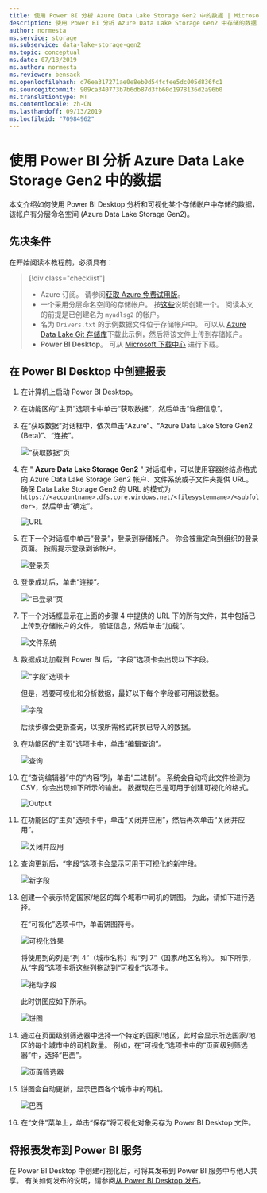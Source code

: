 ```yaml
---
title: 使用 Power BI 分析 Azure Data Lake Storage Gen2 中的数据 | Microsoft Docs
description: 使用 Power BI 分析 Azure Data Lake Storage Gen2 中存储的数据
author: normesta
ms.service: storage
ms.subservice: data-lake-storage-gen2
ms.topic: conceptual
ms.date: 07/18/2019
ms.author: normesta
ms.reviewer: bensack
ms.openlocfilehash: d76ea317271ae0e8eb0d54fcfee5dc005d836fc1
ms.sourcegitcommit: 909ca340773b7b6db87d3fb60d1978136d2a96b0
ms.translationtype: MT
ms.contentlocale: zh-CN
ms.lasthandoff: 09/13/2019
ms.locfileid: "70984962"
---
```

# <a name="analyze-data-in-azure-data-lake-storage-gen2-by-using-power-bi"></a>使用 Power BI 分析 Azure Data Lake Storage Gen2 中的数据

本文介绍如何使用 Power BI Desktop 分析和可视化某个存储帐户中存储的数据，该帐户有分层命名空间 (Azure Data Lake Storage Gen2)。

## <a name="prerequisites"></a>先决条件

在开始阅读本教程前，必须具有：

> [!div class="checklist"]
> * Azure 订阅。 请参阅[获取 Azure 免费试用版](https://azure.microsoft.com/pricing/free-trial/)。
> * 一个采用分层命名空间的存储帐户。 按[这些](data-lake-storage-quickstart-create-account.md)说明创建一个。
> 阅读本文的前提是已创建名为 `myadlsg2` 的帐户。
> * 名为 `Drivers.txt` 的示例数据文件位于存储帐户中。
> 可以从 [Azure Data Lake Git 存储库](https://github.com/Azure/usql/tree/master/Examples/Samples/Data/AmbulanceData/Drivers.txt)下载此示例，然后将该文件上传到存储帐户。
> * **Power BI Desktop**。 可从 [Microsoft 下载中心](https://www.microsoft.com/download/details.aspx?id=45331) 进行下载。 

## <a name="create-a-report-in-power-bi-desktop"></a>在 Power BI Desktop 中创建报表

1. 在计算机上启动 Power BI Desktop。
2. 在功能区的“主页”选项卡中单击“获取数据”，然后单击“详细信息”。
3. 在“获取数据”对话框中，依次单击“Azure”、“Azure Data Lake Store Gen2 (Beta)”、“连接”。

    ![“获取数据”页](media/data-lake-storage-use-power-bi/get-data-page.png)

4. 在 " **Azure Data Lake Storage Gen2** " 对话框中，可以使用容器终结点格式向 Azure Data Lake Storage Gen2 帐户、文件系统或子文件夹提供 URL。 确保 Data Lake Storage Gen2 的 URL 的模式为 `https://<accountname>.dfs.core.windows.net/<filesystemname>/<subfolder>`，然后单击“确定”。

    ![URL](media/data-lake-storage-use-power-bi/adls-url.png)

5. 在下一个对话框中单击“登录”，登录到存储帐户。 你会被重定向到组织的登录页面。 按照提示登录到该帐户。

    ![登录页](media/data-lake-storage-use-power-bi/sign-in.png)

6. 登录成功后，单击“连接”。

    ![“已登录”页](media/data-lake-storage-use-power-bi/signed-in.png)

7. 下一个对话框显示在上面的步骤 4 中提供的 URL 下的所有文件，其中包括已上传到存储帐户的文件。 验证信息，然后单击“加载”。

    ![文件系统](media/data-lake-storage-use-power-bi/file-systems.png)

8. 数据成功加载到 Power BI 后，“字段”选项卡会出现以下字段。

    ![“字段”选项卡](media/data-lake-storage-use-power-bi/fields.png)

    但是，若要可视化和分析数据，最好以下每个字段都可用该数据。

    ![字段](media/data-lake-storage-use-power-bi/preferred-fields.png)

    后续步骤会更新查询，以按所需格式转换已导入的数据。

9. 在功能区的“主页”选项卡中，单击“编辑查询”。

    ![查询](media/data-lake-storage-use-power-bi/queries.png)

10. 在“查询编辑器”中的“内容”列，单击“二进制”。 系统会自动将此文件检测为 CSV，你会出现如下所示的输出。 数据现在已是可用于创建可视化的格式。

    ![Output](media/data-lake-storage-use-power-bi/binary.png)

11. 在功能区的“主页”选项卡中，单击“关闭并应用”，然后再次单击“关闭并应用”。

    ![关闭并应用](media/data-lake-storage-use-power-bi/close-apply.png)

12. 查询更新后，“字段”选项卡会显示可用于可视化的新字段。

    ![新字段](media/data-lake-storage-use-power-bi/new-fields.png)

13. 创建一个表示特定国家/地区的每个城市中司机的饼图。 为此，请如下进行选择。

    在“可视化”选项卡中，单击饼图符号。

    ![可视化效果](media/data-lake-storage-use-power-bi/visualizations.png)

    将使用到的列是“列 4”（城市名称）和“列 7”（国家/地区名称）。 如下所示，从“字段”选项卡将这些列拖动到“可视化”选项卡。

    ![拖动字段](media/data-lake-storage-use-power-bi/visualizations-drag-fields.png)

    此时饼图应如下所示。

    ![饼图](media/data-lake-storage-use-power-bi/pie-chart.png)

14. 通过在页面级别筛选器中选择一个特定的国家/地区，此时会显示所选国家/地区的每个城市中的司机数量。 例如，在“可视化”选项卡中的“页面级别筛选器”中，选择“巴西”。

    ![页面筛选器](media/data-lake-storage-use-power-bi/page-filters.png)

15. 饼图会自动更新，显示巴西各个城市中的司机。

    ![巴西](media/data-lake-storage-use-power-bi/pie-chart-updated.png)

16. 在“文件”菜单上，单击“保存”将可视化对象另存为 Power BI Desktop 文件。

## <a name="publish-report-to-power-bi-service"></a>将报表发布到 Power BI 服务

在 Power BI Desktop 中创建可视化后，可将其发布到 Power BI 服务中与他人共享。 有关如何发布的说明，请参阅[从 Power BI Desktop 发布](https://powerbi.microsoft.com/documentation/powerbi-desktop-upload-desktop-files/)。
